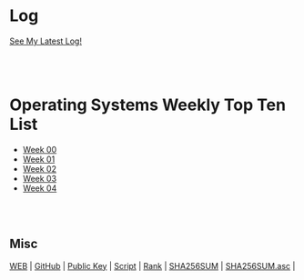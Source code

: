 # Log 
[See My Latest Log!](TXT/mylog.txt)

<br><br> 

# Operating Systems Weekly Top Ten List
* [Week 00](W00/)
* [Week 01](W01/)
* [Week 02](W02/)                                
* [Week 03](W03/)  
* [Week 04](W04/)


<br><br>

## Misc
[WEB](https://hazlazuardi.github.io/os202/) | 
[GitHub](https://github.com/hazlazuardi/os202/) | 
[Public Key](TXT/mypubkey.txt) | 
[Script](TXT/myscript.sh) |
[Rank](TXT/myrank.txt) | 
[SHA256SUM](TXT/SHA256SUM.txt) | 
[SHA256SUM.asc](TXT/SHA256SUM.asc) | 

